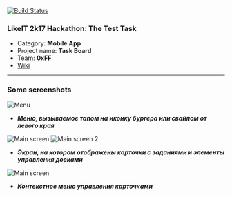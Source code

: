 [![Build Status](https://travis-ci.org/vldmkr/likeit-test-task.svg?branch=master)](https://travis-ci.org/vldmkr/likeit-test-task)
### LikeIT 2k17 Hackathon: The Test Task 
* Category: **Mobile App**
* Project name: **Task Board**
* Team: **0xFF**
* [Wiki](https://github.com/vldmkr/likeit-test-task/wiki)


***

### Some screenshots


![Menu](https://pp.userapi.com/c637424/v637424067/3f17d/fj6EMDfWGVk.jpg)

* _**Меню, вызываемое тапом на иконку бургера или свайпом от левого края**_


![Main screen](https://pp.userapi.com/c837435/v837435539/3234f/0DHhih6FGps.jpg)
![Main screen 2](https://pp.userapi.com/c837435/v837435539/32363/Z4EZ_z7aAtE.jpg)
* _**Экран, на котором отображены карточки с заданиями и элементы управления досками**_

![Main screen](https://pp.userapi.com/c837435/v837435539/32359/sAUfvvUVpzU.jpg)

* _**Контекстное меню управления карточками**_

